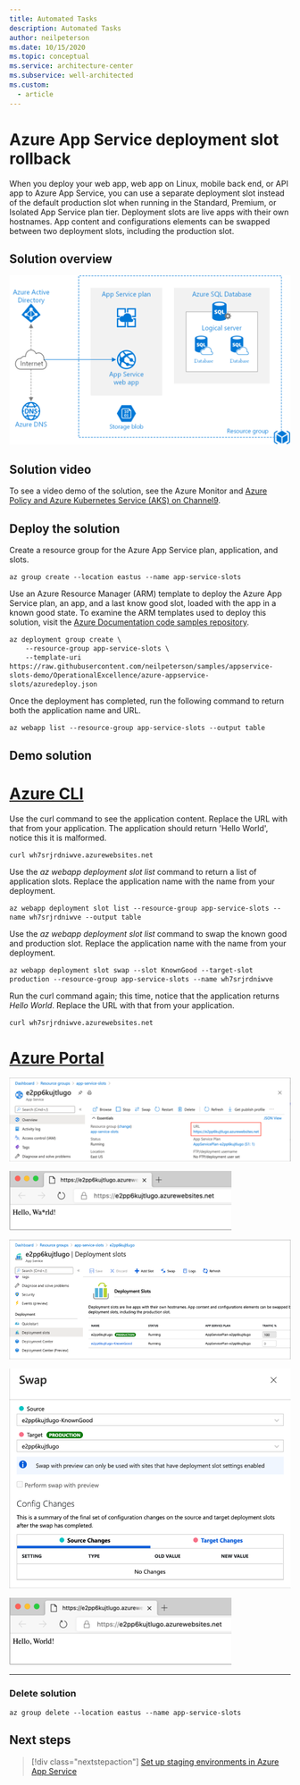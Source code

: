 ```yaml
---
title: Automated Tasks
description: Automated Tasks
author: neilpeterson
ms.date: 10/15/2020
ms.topic: conceptual
ms.service: architecture-center
ms.subservice: well-architected
ms.custom:
  - article
---
```


# Azure App Service deployment slot rollback

When you deploy your web app, web app on Linux, mobile back end, or API app to Azure App Service, you can use a separate deployment slot instead of the default production slot when running in the Standard, Premium, or Isolated App Service plan tier. Deployment slots are live apps with their own hostnames. App content and configurations elements can be swapped between two deployment slots, including the production slot.

## Solution overview

![Reference architecture for a basic web application in Azure](./images/basic-web-app.png)

## Solution video

To see a video demo of the solution, see the Azure Monitor and [Azure Policy and Azure Kubernetes Service (AKS)  on Channel9]().

## Deploy the solution

Create a resource group for the Azure App Service plan, application, and slots.

```azurecli-interactive
az group create --location eastus --name app-service-slots
```

Use an Azure Resource Manager (ARM) template to deploy the Azure App Service plan, an app, and a last know good slot, loaded with the app in a known good state. To examine the ARM templates used to deploy this solution, visit the [Azure Documentation code samples repository](https://github.com/neilpeterson/samples/tree/appservice-slots-demo/OperationalExcellence/azure-appservice-slots).

```azurecli-interactive
az deployment group create \
    --resource-group app-service-slots \
    --template-uri https://raw.githubusercontent.com/neilpeterson/samples/appservice-slots-demo/OperationalExcellence/azure-appservice-slots/azuredeploy.json
```

Once the deployment has completed, run the following command to return both the application name and URL.

```azurecli-interactive
az webapp list --resource-group app-service-slots --output table
```

## Demo solution

# [Azure CLI](#tab/azure-cli)

Use the curl command to see the application content. Replace the URL with that from your application. The application should return 'Hello World', notice this it is malformed.

```azurecli-interactive
curl wh7srjrdniwve.azurewebsites.net
```

Use the _az webapp deployment slot list_ command to return a list of application slots. Replace the application name with the name from your deployment.

```azurecli-interactive
az webapp deployment slot list --resource-group app-service-slots --name wh7srjrdniwve --output table
```

Use the _az webapp deployment slot list_ command to swap the known good and production slot. Replace the application name with the name from your deployment.

```azurecli-interactive
az webapp deployment slot swap --slot KnownGood --target-slot production --resource-group app-service-slots --name wh7srjrdniwve 
```

Run the curl command again; this time, notice that the application returns _Hello World_. Replace the URL with that from your application.

```azurecli-interactive
curl wh7srjrdniwve.azurewebsites.net
```

# [Azure Portal](#tab/azure-portal)

![](./images/portal1.png)

![](./images/app1.png)

![](./images/portal2.png)

![](./images/portal3.png)

![](./images/app2.png)

---

### Delete solution

```azurecli-interactive
az group delete --location eastus --name app-service-slots
```


## Next steps

> [!div class="nextstepaction"]
> [Set up staging environments in Azure App Service](https://docs.microsoft.com/azure/app-service/deploy-staging-slots)
